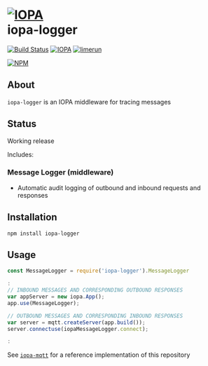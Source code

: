 # [![IOPA](http://iopa.io/iopa.png)](http://iopa.io)<br> iopa-logger 

[![Build Status](https://api.shippable.com/projects/55f9ea8d1895ca447415eba0/badge?branchName=master)](https://app.shippable.com/projects/55f9ea8d1895ca447415eba0) 
[![IOPA](https://img.shields.io/badge/iopa-middleware-99cc33.svg?style=flat-square)](http://iopa.io)
[![limerun](https://img.shields.io/badge/limerun-certified-3399cc.svg?style=flat-square)](https://nodei.co/npm/limerun/)

[![NPM](https://nodei.co/npm/iopa-logger.png?downloads=true)](https://nodei.co/npm/iopa-logger/)

## About
`iopa-logger` is an IOPA middleware for tracing messages  

## Status

Working release

Includes:

 
### Message Logger (middleware)

  * Automatic audit logging of outbound and inbound requests and responses

    
## Installation

    npm install iopa-logger

## Usage
``` js
const MessageLogger = require('iopa-logger').MessageLogger

:
// INBOUND MESSAGES AND CORRESPONDING OUTBOUND RESPONSES
var appServer = new iopa.App();
app.use(MessageLogger);

// OUTBOUND MESSAGES AND CORRESPONDING INBOUND RESPONSES
var server = mqtt.createServer(app.build());
server.connectuse(iopaMessageLogger.connect);         

:


``` 
       
See [`iopa-mqtt`](https://nodei.co/npm/iopa-mqtt/) for a reference implementation of this repository
